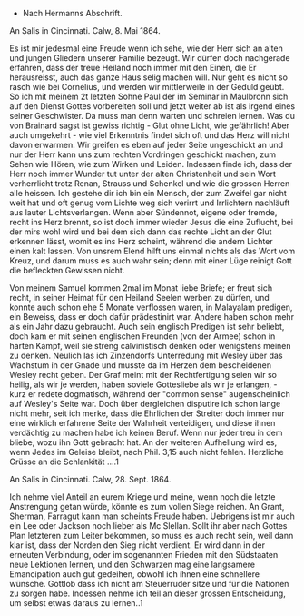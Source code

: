 + Nach Hermanns Abschrift.

An Salis in Cincinnati.
 Calw, 8. Mai 1864.

Es ist mir jedesmal eine Freude wenn ich sehe, wie der Herr sich an alten und jungen Gliedern unserer Familie bezeugt. Wir dürfen doch nachgerade erfahren, dass der treue Heiland noch immer mit den Einen, die Er herausreisst, auch das ganze Haus selig machen will. Nur geht es nicht so rasch wie bei Cornelius, und werden wir mittlerweile in der Geduld geübt. So ich mit meinem 2t letzten Sohne Paul der im Seminar in Maulbronn sich auf den Dienst Gottes vorbereiten soll und jetzt weiter ab ist als irgend eines seiner Geschwister. Da muss man denn warten und schreien lernen. 
Was du von Brainard sagst ist gewiss richtig - Glut ohne Licht, wie gefährlich! Aber auch umgekehrt - wie viel Erkenntnis findet sich oft und das Herz will nicht davon erwarmen. Wir greifen es eben auf jeder Seite ungeschickt an und nur der Herr kann uns zum rechten Vordringen geschickt machen, zum Sehen wie Hören, wie zum Wirken und Leiden. Indessen finde ich, dass der Herr noch immer Wunder tut unter der alten Christenheit und sein Wort verherrlicht trotz Renan, Strauss und Schenkel und wie die grossen Herren alle heissen. Ich gestehe dir ich bin ein Mensch, der zum Zweifel gar nicht weit hat und oft genug vom Lichte weg sich verirrt und Irrlichtern nachläuft aus lauter Lichtsverlangen. Wenn aber Sündennot, eigene oder fremde, recht ins Herz brennt, so ist doch immer wieder Jesus die eine Zuflucht, bei der mirs wohl wird und bei dem sich dann das rechte Licht an der Glut erkennen lässt, womit es ins Herz scheint, während die andern Lichter einen kalt lassen. Von unsrem Elend hilft uns einmal nichts als das Wort vom Kreuz, und darum muss es auch wahr sein; denn mit einer Lüge reinigt Gott die befleckten Gewissen nicht.

Von meinem Samuel kommen 2mal im Monat liebe Briefe; er freut sich recht, in seiner Heimat für den Heiland Seelen werben zu dürfen, und konnte auch schon ehe 5 Monate verflossen waren, in Malayalam predigen, ein Beweiss, dass er doch dafür prädestinirt war. Andere haben schon mehr als ein Jahr dazu gebraucht. Auch sein englisch Predigen ist sehr beliebt, doch kam er mit seinen englischen Freunden (von der Armee) schon in harten Kampf, weil sie streng calvinistisch denken oder wenigstens meinen zu denken. Neulich las ich Zinzendorfs Unterredung mit Wesley über das Wachstum in der Gnade und musste da im Herzen dem bescheidenen Wesley recht geben. Der Graf meint mit der Rechtfertigung seien wir so heilig, als wir je werden, haben soviele Gottesliebe als wir je erlangen, - kurz er redete dogmatisch, während der "common sense" augenscheinlich auf Wesley's Seite war. Doch über dergleichen disputire ich schon lange nicht mehr, seit ich merke, dass die Ehrlichen der Streiter doch immer nur eine wirklich erfahrene Seite der Wahrheit verteidigen, und diese ihnen verdächtig zu machen habe ich keinen Beruf. Wenn nur jeder treu in dem bliebe, wozu ihn Gott gebracht hat. An der weiteren Aufhellung wird es, wenn Jedes im Geleise bleibt, nach Phil. 3,15 auch nicht fehlen. Herzliche Grüsse an die Schlankität ....1 


An Salis in Cincinnati.
 Calw, 28. Sept. 1864.

Ich nehme viel Anteil an eurem Kriege und meine, wenn noch die letzte Anstrengung getan würde, könnte es zum vollen Siege reichen. An Grant, Sherman, Farragut kann man scheints Freude haben. Uebrigens ist mir auch ein Lee oder Jackson noch lieber als Mc Slellan. Sollt ihr aber nach Gottes Plan letzteren zum Leiter bekommen, so muss es auch recht sein, weil dann klar ist, dass der Norden den Sieg nicht verdient. Er wird dann in der erneuten Verbindung, oder im sogenannten Frieden mit den Südstaaten neue Lektionen lernen, und den Schwarzen mag eine langsamere Emancipation auch gut gedeihen, obwohl ich ihnen eine schnellere wünsche. Gottlob dass ich nicht am Steuerruder sitze und für die Nationen zu sorgen habe. Indessen nehme ich teil an dieser grossen Entscheidung, um selbst etwas daraus zu lernen..1
